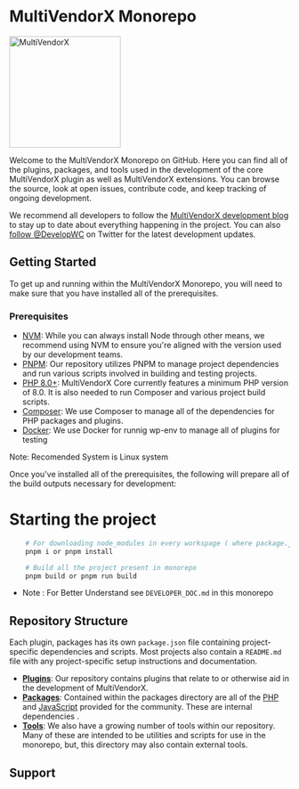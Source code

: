 
# MultiVendorX Monorepo

<img src="https://multivendorx.com/wp-content/themes/multivendorx/assets/frontend/img/multivendorx-header-logo.svg" alt="MultiVendorX" width="200" height="auto" />

Welcome to the MultiVendorX Monorepo on GitHub. Here you can find all of the plugins, packages, and tools used in the development of the core MultiVendorX plugin as well as MultiVendorX extensions. You can browse the source, look at open issues, contribute code, and keep tracking of ongoing development.

We recommend all developers to follow the [MultiVendorX development blog](https://multivendorx.com/get-help/code-snippet/) to stay up to date about everything happening in the project. You can also [follow @DevelopWC](https://twitter.com/{ourhandle}) on Twitter for the latest development updates.

## Getting Started

To get up and running within the MultiVendorX Monorepo, you will need to make sure that you have installed all of the prerequisites.

### Prerequisites

-   [NVM](https://github.com/nvm-sh/nvm#installing-and-updating): While you can always install Node through other means, we recommend using NVM to ensure you're aligned with the version used by our development teams.
-   [PNPM](https://pnpm.io/installation): Our repository utilizes PNPM to manage project dependencies and run various scripts involved in building and testing projects.
-   [PHP 8.0+](https://www.php.net/manual/en/install.php): MultiVendorX Core currently features a minimum PHP version of 8.0. It is also needed to run Composer and various project build scripts.
-   [Composer](https://getcomposer.org/doc/00-intro.md): We use Composer to manage all of the dependencies for PHP packages and plugins.
-   [Docker](https://docs.docker.com/engine/install/): We use Docker for runnig wp-env to manage all of plugins for testing

Note: Recomended System is Linux system

Once you've installed all of the prerequisites, the following will prepare all of the build outputs necessary for development:
# Starting the project
```bash
    # For downloading node_modules in every workspage ( where package.json is present )
    pnpm i or pnpm install

    # Build all the project present in monorepo
    pnpm build or pnpm run build
```
- Note : For Better Understand see `DEVELOPER_DOC.md` in this monorepo

## Repository Structure

Each plugin, packages has its own `package.json` file containing project-specific dependencies and scripts. Most projects also contain a `README.md` file with any project-specific setup instructions and documentation.

-   [**Plugins**](plugins): Our repository contains plugins that relate to or otherwise aid in the development of MultiVendorX.
-   [**Packages**](packages): Contained within the packages directory are all of the [PHP](packages/php) and [JavaScript](packages/js) provided for the community. These are internal dependencies .
-   [**Tools**](tools): We also have a growing number of tools within our repository. Many of these are intended to be utilities and scripts for use in the monorepo, but, this directory may also contain external tools.

## Support
